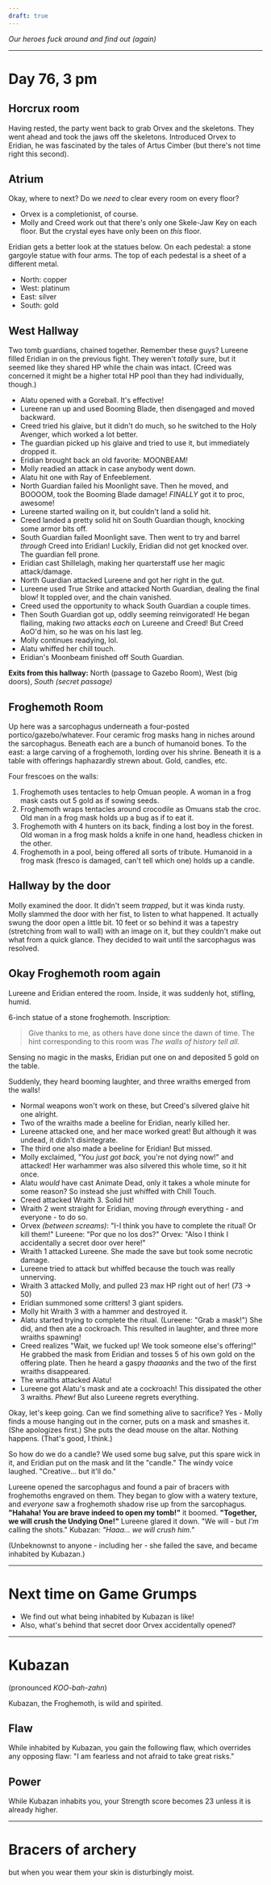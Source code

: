 ```yaml
---
draft: true
---
```

*Our heroes fuck around and find out (again)*

---

# Day 76, 3 pm

## Horcrux room

Having rested, the party went back to grab Orvex and the skeletons.
They went ahead and took the jaws off the skeletons.
Introduced Orvex to Eridian, he was fascinated by the tales of Artus Cimber (but there's not time right this second).

## Atrium

Okay, where to next?
Do we *need* to clear every room on every floor?
- Orvex is a completionist, of course.
- Molly and Creed work out that there's only one Skele-Jaw Key on each floor. But the crystal eyes have only been on *this* floor.

Eridian gets a better look at the statues below.
On each pedestal: a stone gargoyle statue with four arms.
The top of each pedestal is a sheet of a different metal.
- North: copper
- West: platinum
- East: silver
- South: gold

## West Hallway

Two tomb guardians, chained together. Remember these guys?
Lureene filled Eridian in on the previous fight. They weren't *totally* sure, but it seemed like they shared HP while the chain was intact. (Creed was concerned it might be a higher total HP pool than they had individually, though.)

- Alatu opened with a Goreball. It's effective!
- Lureene ran up and used Booming Blade, then disengaged and moved backward.
- Creed tried his glaive, but it didn't do much, so he switched to the Holy Avenger, which worked a lot better.
- The guardian picked up his glaive and tried to use it, but immediately dropped it.
- Eridian brought back an old favorite: MOONBEAM!
- Molly readied an attack in case anybody went down.
- Alatu hit one with Ray of Enfeeblement.
- North Guardian failed his Moonlight save. Then he moved, and BOOOOM, took the Booming Blade damage! *FINALLY* got it to proc, awesome!
- Lureene started wailing on it, but couldn't land a solid hit.
- Creed landed a pretty solid hit on South Guardian though, knocking some armor bits off.
- South Guardian failed Moonlight save. Then went to try and barrel *through* Creed into Eridian! Luckily, Eridian did not get knocked over. The guardian fell prone.
- Eridian cast Shillelagh, making her quarterstaff use her magic attack/damage.
- North Guardian attacked Lureene and got her right in the gut.
- Lureene used True Strike and attacked North Guardian, dealing the final blow! It toppled over, and the chain vanished.
- Creed used the opportunity to whack South Guardian a couple times.
- Then South Guardian got up, oddly seeming reinvigorated! He began flailing, making *two* attacks *each* on Lureene and Creed! But Creed AoO'd him, so he was on his last leg.
- Molly continues readying, lol.
- Alatu whiffed her chill touch.
- Eridian's Moonbeam finished off South Guardian.

**Exits from this hallway:** North (passage to Gazebo Room), West (big doors), *South (secret passage)*

## Froghemoth Room

Up here was a sarcophagus underneath a four-posted portico/gazebo/whatever.
Four ceramic frog masks hang in niches around the sarcophagus.
    Beneath each are a bunch of humanoid bones.
To the east: a large carving of a froghemoth, lording over his shrine.
    Beneath it is a table with offerings haphazardly strewn about. Gold, candles, etc.

Four frescoes on the walls:
1. Froghemoth uses tentacles to help Omuan people.
   A woman in a frog mask casts out 5 gold as if sowing seeds.
2. Froghemoth wraps tentacles around crocodile as Omuans stab the croc.
   Old man in a frog mask holds up a bug as if to eat it.
3. Froghemoth with 4 hunters on its back, finding a lost boy in the forest.
   Old woman in a frog mask holds a knife in one hand, headless chicken in the other.
4. Froghemoth in a pool, being offered all sorts of tribute.
   Humanoid in a frog mask (fresco is damaged, can't tell which one) holds up a candle.

## Hallway by the door

Molly examined the door. It didn't seem *trapped*, but it was kinda rusty.
Molly slammed the door with her fist, to listen to what happened.
    It actually swung the door open a little bit.
    10 feet or so behind it was a tapestry (stretching from wall to wall) with an image on it, but they couldn't make out what from a quick glance.
They decided to wait until the sarcophagus was resolved.

## Okay Froghemoth room again

Lureene and Eridian entered the room. Inside, it was suddenly hot, stifling, humid.

6-inch statue of a stone froghemoth. Inscription:
> Give thanks to me, as others have done since the dawn of time.
The hint corresponding to this room was *The walls of history tell all.*

Sensing no magic in the masks, Eridian put one on and deposited 5 gold on the table.

Suddenly, they heard booming laughter, and three wraiths emerged from the walls!

- Normal weapons won't work on these, but Creed's silvered glaive hit one alright.
- Two of the wraiths made a beeline for Eridian, nearly killed her.
- Lureene attacked one, and her mace worked great! But although it was undead, it didn't disintegrate.
- The third one also made a beeline for Eridian! But missed.
- Molly exclaimed, "You *just got back,* you're not dying now!" and attacked! Her warhammer was also silvered this whole time, so it hit once.
- Alatu *would* have cast Animate Dead, only it takes a whole minute for some reason? So instead she just whiffed with Chill Touch.
- Creed attacked Wraith 3. Solid hit!
- Wraith 2 went straight for Eridian, moving *through* everything - and everyone - to do so.
- Orvex *(between screams)*: "I-I think you have to complete the ritual! Or kill them!"
  Lureene: "Por que no los dos?"
  Orvex: "Also I think I accidentally a secret door over here!"
- Wraith 1 attacked Lureene. She made the save but took some necrotic damage.
- Lureene tried to attack but whiffed because the touch was really unnerving.
- Wraith 3 attacked Molly, and pulled 23 max HP right out of her! (73 -> 50)
- Eridian summoned some critters! 3 giant spiders.
- Molly hit Wraith 3 with a hammer and destroyed it.
- Alatu started trying to complete the ritual. (Lureene: "Grab a mask!")
  She did, and then ate a cockroach.
  This resulted in laughter, and three more wraiths spawning!
- Creed realizes "Wait, we fucked up! We took someone else's offering!"
  He grabbed the mask from Eridian and tosses 5 of his own gold on the offering plate.
  Then he heard a gaspy *thaaanks* and the two of the first wraiths disappeared.
- The wraiths attacked Alatu!
- Lureene got Alatu's mask and ate a cockroach!
  This dissipated the other 3 wraiths.
  *Phew!* But also Lureene regrets everything.

Okay, let's keep going. Can we find something alive to sacrifice?
Yes - Molly finds a mouse hanging out in the corner, puts on a mask and smashes it.
    (She apologizes first.)
She puts the dead mouse on the altar. Nothing happens. (That's good, I think.)

So how do we do a candle?
We used some bug salve, put this spare wick in it, and Eridian put on the mask and lit the "candle."
The windy voice laughed. "Creative... but it'll do."

Lureene opened the sarcophagus and found a pair of bracers with froghemoths engraved on them. They began to glow with a watery texture, and *everyone* saw a froghemoth shadow rise up from the sarcophagus.
**"Hahaha! You are brave indeed to open my tomb!"** it boomed. **"Together, we will crush the Undying One!"**
Lureene glared it down. "We will - but *I'm* calling the shots."
Kubazan: *"Haaa... we will crush him."*

(Unbeknownst to anyone - including her - she failed the save, and became inhabited by Kubazan.)

---

# Next time on Game Grumps

- We find out what being inhabited by Kubazan is like!
- Also, what's behind that secret door Orvex accidentally opened?

---

# Kubazan

(pronounced *KOO-bah-zahn*)

Kubazan, the Froghemoth, is wild and spirited.

## Flaw

While inhabited by Kubazan, you gain the following flaw, which overrides any opposing flaw: "I am fearless and not afraid to take great risks."

## Power

While Kubazan inhabits you, your Strength score becomes 23 unless it is already higher.

---

# Bracers of archery
but when you wear them your skin is disturbingly moist.